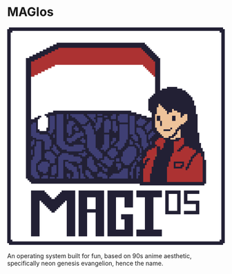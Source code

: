 # MAGIos

![Logo](resources/MAGIos.png)

An operating system built for fun, based on 90s anime aesthetic, specifically neon genesis evangelion, hence the name.

